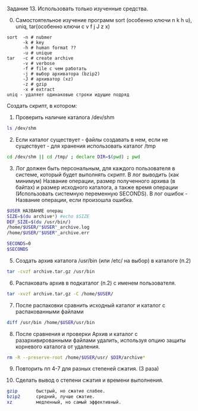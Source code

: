 Задание 13. Использовать только изученные средства. 

0. Самостоятельное изучение программ sort (особенно ключи n k h u), uniq, tar(особенно ключи c v f j J z x)
```
sort  -n # nubmer
      -k # key
      -h # human format ??
      -u # unique
tar   -c # create archive
      -v # verbose
      -f # file с чем работать
      -j # выбор архиватора (bzip2)
      -J # архиватор (xz)
      -z # gzip  
      -x # extract
uniq - удаляет одинаковые строки идущие подряд
```
Создать скрипт, в котором:
1. Проверить наличие каталога /dev/shm
```bash
ls /dev/shm
```
2. Если каталог существует - файлы создавать в нем, если не существует - для хранения использовать каталог /tmp
```sh
cd /dev/shm || cd /tmp/ ; declare DIR=$(pwd) ; pwd
```
3. Лог должен быть персональным, для каждого пользователя в системе, который будет выполнять скрипт. В лог выводить (как минимум) Название операции, размер полученного архива (в байтах) и размер исходного каталога, а также время операции (Использовать системную переменную SECONDS). В лог ошибок - Название операции, если произошла ошибка.
```sh
$USER НАЗВАНИЕ операц
SIZE=$(du archive*) #echo $SIZE
DEF_SIZE=$(du /usr/bin/)
/home/$USER/"$USER"_archive.log 
/home/$USER/"$USER"_archive.err

SECONDS=0
$SECONDS
```
5. Создать архив каталога /usr/bin (или /etc/ на выбор) в каталоге (п.2)
```sh
tar -cvzf archive.tar.gz /usr/bin
```
6. Распаковать архив в подкаталог (п.2) с именем пользователя.
```sh
tar -xvzf archive.tar.gz -C /home/$USER/
```
7. После распаковки сравнить исходный каталог и каталог с распакованными файлами
```sh
diff /usr/bin /home/$USER/usr/bin
```
8. После сравнения и проверки Архив и каталог с разархивированными файлами удалить, используя опцию защиты корневого каталога от удаления. 
```sh
rm -R --preserve-root /home/$USER/usr/ $DIR/archive*
```
9. Повторить пп 4-7 для разных степеней сжатия. (3 раза)

10. Сделать вывод о степени сжатия и времени выполнения.
```sh
gzip       быстрый, но сжатие слабее.
bzip2      средний, лучше сжатие.
xz         медленный, но самый эффективный.
```
